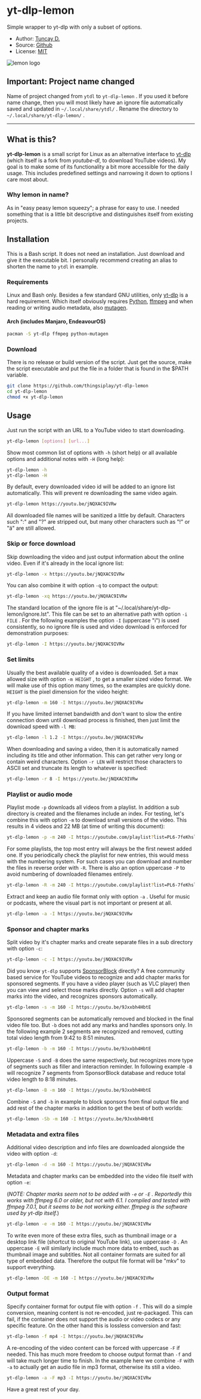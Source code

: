 # yt-dlp-lemon

Simple wrapper to yt-dlp with only a subset of options.

- Author: [Tuncay D.](https://github.com/thingsiplay)
- Source: [Github](https://github.com/thingsiplay/yt-dlp-lemon)
- License: [MIT](LICENSE)

![lemon logo](./lemon.svg "logo")

## Important: Project name changed

Name of project changed from `ytdl` to `yt-dlp-lemon` . If you used it before
name change, then you will most likely have an ignore file automatically
saved and updated in `~/.local/share/ytdl/` . Rename the directory
to `~/.local/share/yt-dlp-lemon/` .

---

## What is this?

**yt-dlp-lemon** is a small script for Linux as an alternative interface to
[yt-dlp](https://github.com/yt-dlp/yt-dlp) (which itself is a fork from
_youtube-dl_, to download YouTube videos). My goal is to make some of its
functionality a bit more accessible for the daily usage. This includes
predefined settings and narrowing it down to options I care most about.

### Why lemon in name?

As in "easy peasy lemon squeezy"; a phrase for easy to use. I needed something
that is a little bit descriptive and distinguishes itself from existing
projects.

## Installation

This is a Bash script. It does not need an installation. Just download and give
it the executable bit. I personally recommend creating an alias to shorten the
name to `ytdl` in example.

### Requirements

Linux and Bash only. Besides a few standard GNU utilities, only
[yt-dlp](https://github.com/yt-dlp/yt-dlp) is a hard requirement. Which itself
obviously requires [Python](https://www.python.org/),
[ffmpeg](https://ffmpeg.org) and when reading or writing audio metadata, also
[mutagen](https://github.com/quodlibet/mutagen).

#### Arch (includes Manjaro, EndeavourOS)

```bash
pacman -S yt-dlp ffmpeg python-mutagen
```

### Download

There is no release or build version of the script. Just get the source, make
the script executable and put the file in a folder that is found in the $PATH
variable.

```bash
git clone https://github.com/thingsiplay/yt-dlp-lemon
cd yt-dlp-lemon
chmod +x yt-dlp-lemon
```

## Usage

Just run the script with an URL to a YouTube video to start downloading.

```bash
yt-dlp-lemon [options] [url...]
```

Show most common list of options with `-h` (short help) or all available
options and additional notes with `-H` (long help):

```bash
yt-dlp-lemon -h
yt-dlp-lemon -H
```

By default, every downloaded video id will be added to an ignore list
automatically. This will prevent re downloading the same video again.

```bash
yt-dlp-lemon https://youtu.be/jNQXAC9IVRw
```

All downloaded file names will be sanitized a little by default. Characters
such ":" and "?" are stripped out, but many other characters such as "!" or "ä"
are still allowed.

### Skip or force download

Skip downloading the video and just output information about the online video.
Even if it's already in the local ignore list:

```bash
yt-dlp-lemon -x https://youtu.be/jNQXAC9IVRw
```

You can also combine it with option `-q` to compact the output:

```bash
yt-dlp-lemon -xq https://youtu.be/jNQXAC9IVRw
```

The standard location of the ignore file is at
"~/.local/share/yt-dlp-lemon/ignore.lst". This file can be set to an alternative path
with option `-i FILE` . For the following examples the option `-I` (uppercase
"i") is used consistently, so no ignore file is used and video download is
enforced for demonstration purposes:

```bash
yt-dlp-lemon -I https://youtu.be/jNQXAC9IVRw
```

### Set limits

Usually the best available quality of a video is downloaded. Set a max allowed
size with option `-m HEIGHT` , to get a smaller sized video format. We will
make use of this option many times, so the examples are quickly done. `HEIGHT`
is the pixel dimension for the video height:

```bash
yt-dlp-lemon -m 160 -I https://youtu.be/jNQXAC9IVRw
```

If you have limited internet bandwidth and don't want to slow the entire
connection down until download process is finished, then just limit the
download speed with `-l MB`:

```bash
yt-dlp-lemon -l 1.2 -I https://youtu.be/jNQXAC9IVRw
```

When downloading and saving a video, then it is automatically named including
its title and other information. This can get rather very long or contain weird
characters. Option `-r LEN` will restrict those characters to ASCII set and
truncate its length to whatever is specified:

```bash
yt-dlp-lemon -r 8 -I https://youtu.be/jNQXAC9IVRw
```

### Playlist or audio mode

Playlist mode `-p` downloads all videos from a playlist. In addition a sub
directory is created and the filenames include an index. For testing, let's
combine this with option `-m` to download small versions of the video. This
results in 4 videos and 22 MB (at time of writing this document):

```bash
yt-dlp-lemon -p -m 240 -I https://youtube.com/playlist?list=PL6-7feKhsltT9ZTElq6V2Z2EZN71wyxrX
```

For some playlists, the top most entry will always be the first newest added
one. If you periodically check the playlist for new entries, this would mess
with the numbering system. For such cases you can download and number the files
in reverse order with `-R`. There is also an option uppercase `-P` to avoid
numbering of downloaded filenames entirely.

```bash
yt-dlp-lemon -R -m 240 -I https://youtube.com/playlist?list=PL6-7feKhsltT9ZTElq6V2Z2EZN71wyxrX
```

Extract and keep an audio file format only with option `-a` . Useful for music
or podcasts, where the visual part is not important or present at all.

```bash
yt-dlp-lemon -a -I https://youtu.be/jNQXAC9IVRw
```

### Sponsor and chapter marks

Split video by it's chapter marks and create separate files in a sub directory
with option `-c`:

```bash
yt-dlp-lemon -c -I https://youtu.be/jNQXAC9IVRw
```

Did you know `yt-dlp` supports [SponsorBlock](https://sponsor.ajay.app/)
directly? A free community based service for YouTube videos to recognize and
add chapter marks for sponsored segments. If you have a video player (such as
VLC player) then you can view and select those marks directly. Option `-s` will
add chapter marks into the video, and recognizes sponsors automatically.

```bash
yt-dlp-lemon -s -m 160 -I https://youtu.be/9Jxxbh4HbtE
```

Sponsored segments can be automatically removed and blocked in the final video
file too. But `-b` does not add any marks and handles sponsors only. In the
following example 2 segments are recognized and removed, cutting total video
length from 9:42 to 8:51 minutes.

```bash
yt-dlp-lemon -b -m 160 -I https://youtu.be/9Jxxbh4HbtE
```

Uppercase `-S` and `-B` does the same respectively, but recognizes more type of
segments such as filler and interaction reminder. In following example `-B`
will recognize 7 segments from SponsorBlock database and reduce total video
length to 8:18 minutes.

```bash
yt-dlp-lemon -B -m 160 -I https://youtu.be/9Jxxbh4HbtE
```

Combine `-S` and `-b` in example to block sponsors from final output file and
add rest of the chapter marks in addition to get the best of both worlds:

```bash
yt-dlp-lemon -Sb -m 160 -I https://youtu.be/9Jxxbh4HbtE
```

### Metadata and extra files

Additional video description and info files are downloaded alongside the video
with option `-d`:

```bash
yt-dlp-lemon -d -m 160 -I https://youtu.be/jNQXAC9IVRw
```

Metadata and chapter marks can be embedded into the video file itself with
option `-e`:

(_NOTE: Chapter marks seem not to be added with `-e` or `-E` . Reportedly this
works with ffmpeg 6.0 or older, but not with 6.1. I compiled and tested with
ffmpeg 7.0.1, but it seems to be not working either. ffmpeg is the software
used by yt-dlp itself._)

```bash
yt-dlp-lemon -e -m 160 -I https://youtu.be/jNQXAC9IVRw
```

To write even more of these extra files, such as thumbnail image or a desktop
link file (shortcut to original YouTube link), use uppercase `-D` . An
uppercase `-E` will similarly include much more data to embed, such as
thumbnail image and subtitles. Not all container formats are suited for all
type of embedded data. Therefore the output file format will be "mkv" to
support everything.

```bash
yt-dlp-lemon -DE -m 160 -I https://youtu.be/jNQXAC9IVRw
```

### Output format

Specify container format for output file with option `-f` . This will do a
simple conversion, meaning content is not re-encoded, just re-packaged. This
can fail, if the container does not support the audio or video codecs or
any specific feature. On the other hand this is lossless conversion and fast:

```bash
yt-dlp-lemon -f mp4 -I https://youtu.be/jNQXAC9IVRw
```

A re-encoding of the video content can be forced with uppercase `-F` if needed.
This has much more freedom to choose output format than `-f` and will take much
longer time to finish. In the example here we combine `-F` with `-a` to
actually get an audio file in mp3 format, otherwise its still a video.

```bash
yt-dlp-lemon -a -F mp3 -I https://youtu.be/jNQXAC9IVRw
```

Have a great rest of your day.
